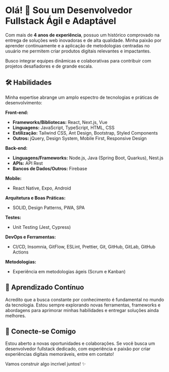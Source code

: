 # Olá! 👋 Sou um Desenvolvedor Fullstack Ágil e Adaptável

Com mais de **4 anos de experiência**, possuo um histórico comprovado na entrega de soluções web inovadoras e de alta qualidade. Minha paixão por aprender continuamente e a aplicação de metodologias centradas no usuário me permitem criar produtos digitais relevantes e impactantes.

Busco integrar equipes dinâmicas e colaborativas para contribuir com projetos desafiadores e de grande escala.

## 🛠️ Habilidades

Minha expertise abrange um amplo espectro de tecnologias e práticas de desenvolvimento:

**Front-end:**
* **Frameworks/Bibliotecas:** React, Next.js, Vue
* **Linguagens:** JavaScript, TypeScript, HTML, CSS
* **Estilização:** Tailwind CSS, Ant Design, Bootstrap, Styled Components
* **Outros:** jQuery, Design System, Mobile First, Responsive Design

**Back-end:**
* **Linguagens/Frameworks:** Node.js, Java (Spring Boot, Quarkus), Nest.js
* **APIs:** API Rest
* **Bancos de Dados/Outros:** Firebase

**Mobile:**
* React Native, Expo, Android

**Arquitetura e Boas Práticas:**
* SOLID, Design Patterns, PWA, SPA

**Testes:**
* Unit Testing (Jest, Cypress)

**DevOps e Ferramentas:**
* CI/CD, Insomnia, GitFlow, ESLint, Prettier, Git, GitHub, GitLab, GitHub Actions

**Metodologias:**
* Experiência em metodologias ágeis (Scrum e Kanban)

## 🌱 Aprendizado Contínuo

Acredito que a busca constante por conhecimento é fundamental no mundo da tecnologia. Estou sempre explorando novas ferramentas, frameworks e abordagens para aprimorar minhas habilidades e entregar soluções ainda melhores.

## 🤝 Conecte-se Comigo

Estou aberto a novas oportunidades e colaborações. Se você busca um desenvolvedor fullstack dedicado, com experiência e paixão por criar experiências digitais memoráveis, entre em contato!

Vamos construir algo incrível juntos! ✨
